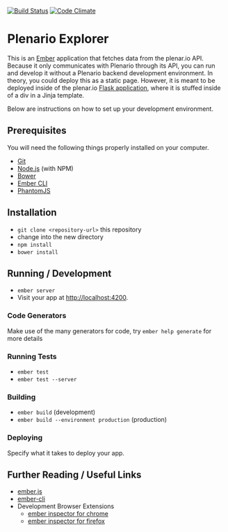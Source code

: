 [![Build Status](https://travis-ci.org/UrbanCCD-UChicago/plenario-explorer.svg?branch=master)](https://travis-ci.org/UrbanCCD-UChicago/plenario-explorer)
[![Code Climate](https://codeclimate.com/github/UrbanCCD-UChicago/plenario-explorer/badges/gpa.svg)](https://codeclimate.com/github/UrbanCCD-UChicago/plenario-explorer)
# Plenario Explorer

This is an [Ember](http://emberjs.com/) application that fetches data from the plenar.io API.
Because it only communicates with Plenario through its API, you can run and develop it
without a Plenario backend development environment.
In theory, you could deploy this as a static page.
However, it is meant to be deployed inside of the plenar.io [Flask application](https://github.com/UrbanCCD-UChicago/plenario),
where it is stuffed inside of a div in a Jinja template.

Below are instructions on how to set up your development environment.

## Prerequisites

You will need the following things properly installed on your computer.

* [Git](http://git-scm.com/)
* [Node.js](http://nodejs.org/) (with NPM)
* [Bower](http://bower.io/)
* [Ember CLI](http://www.ember-cli.com/)
* [PhantomJS](http://phantomjs.org/)

## Installation

* `git clone <repository-url>` this repository
* change into the new directory
* `npm install`
* `bower install`

## Running / Development

* `ember server`
* Visit your app at [http://localhost:4200](http://localhost:4200).

### Code Generators

Make use of the many generators for code, try `ember help generate` for more details

### Running Tests

* `ember test`
* `ember test --server`

### Building

* `ember build` (development)
* `ember build --environment production` (production)

### Deploying

Specify what it takes to deploy your app.

## Further Reading / Useful Links

* [ember.js](http://emberjs.com/)
* [ember-cli](http://www.ember-cli.com/)
* Development Browser Extensions
  * [ember inspector for chrome](https://chrome.google.com/webstore/detail/ember-inspector/bmdblncegkenkacieihfhpjfppoconhi)
  * [ember inspector for firefox](https://addons.mozilla.org/en-US/firefox/addon/ember-inspector/)


